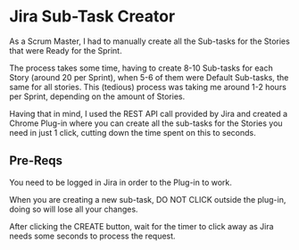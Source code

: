 # Jira Sub-Task Creator 

As a Scrum Master, I had to manually create all the Sub-tasks for the Stories that were Ready for the Sprint.

The process takes some time, having to create 8-10 Sub-tasks for each Story (around 20 per Sprint), 
when 5-6 of them were Default Sub-tasks, the same for all stories. This (tedious) process was taking me around 1-2 hours per Sprint,
depending on the amount of Stories.

Having that in mind, I used the REST API call provided by Jira and created a Chrome Plug-in
where you can create all the sub-tasks for the Stories you need in just 1 click, cutting down the time spent on this to seconds.

## Pre-Reqs 

You need to be logged in Jira in order to the Plug-in to work.

When you are creating a new sub-task, DO NOT CLICK outside the plug-in, doing so will lose all your changes.

After clicking the CREATE button, wait for the timer to click away as Jira needs some seconds to process the request.





